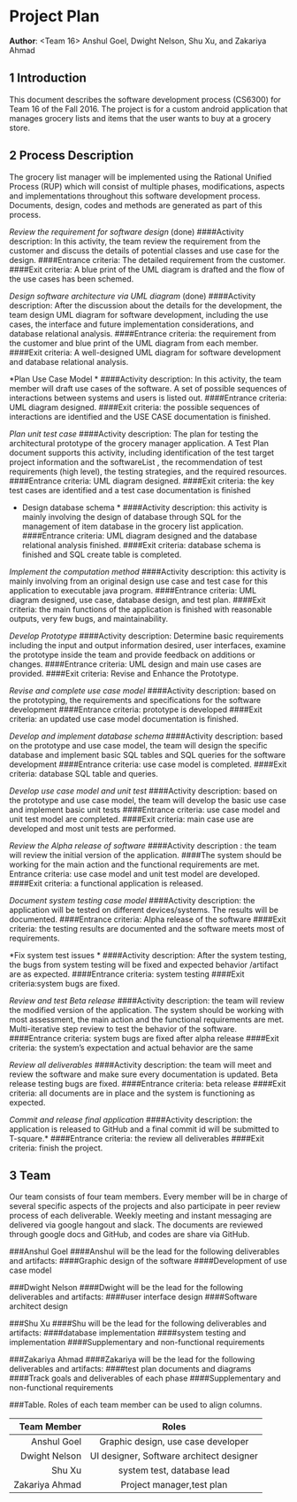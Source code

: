 # Project Plan 
**Author**: <Team 16> Anshul Goel, Dwight Nelson, Shu Xu, and Zakariya Ahmad

## 1 Introduction

This document describes the software development process (CS6300) for Team 16  of the Fall 2016. The project is for a custom android application that manages grocery lists and items that the user wants to buy at a grocery store. 

## 2 Process Description

The grocery list manager will be implemented using the Rational Unified Process (RUP) which will consist of multiple phases, modifications, aspects and implementations throughout this software development process. Documents, design, codes and methods are generated as part of this process. 


*Review the requirement for software design* (done)
####Activity description: In this activity, the team review the requirement from the customer and discuss the details of potential classes and use case for the design.
####Entrance criteria: The detailed requirement from the customer.
####Exit criteria: A blue print of the UML diagram is drafted and the flow of the use cases has been schemed.


*Design software architecture via UML diagram* (done)
####Activity description: After the discussion about the details for the development, the team design UML diagram for software development, including the use cases, the interface and future implementation considerations, and database relational analysis.
####Entrance criteria: the requirement from the customer and blue print of the UML diagram from each member.
####Exit criteria: A well-designed UML diagram for software development and database relational analysis.


*Plan Use Case Model *
####Activity description: In this activity, the team member will draft use cases of the software.  A set of possible sequences of interactions between systems and users is listed out.
####Entrance criteria: UML diagram designed.
####Exit criteria: the possible sequences of interactions are identified and the USE CASE documentation is finished.


*Plan unit test case*
####Activity description: The plan for testing the architectural prototype of the grocery manager application. A Test Plan document supports this activity, including identification of the test target project information and the softwareList , the recommendation of test requirements (high level), the testing strategies, and the required resources.
####Entrance criteria: UML diagram designed.
####Exit criteria: the key test cases are identified and a test case documentation is finished


* Design database schema *
####Activity description: this activity is mainly involving the design of database through SQL for the management of item database in the grocery list application. 
####Entrance criteria: UML diagram designed and the database relational analysis finished.
####Exit criteria: database schema is finished and SQL create table is completed.


*Implement the computation method*
####Activity description: this activity is mainly involving from an original design use case and test case for this application to executable java program. 
####Entrance criteria: UML diagram designed, use case, database design, and test plan.
####Exit criteria: the main functions of the application is finished with reasonable outputs, very few bugs, and maintainability.


*Develop Prototype*
####Activity description: Determine basic requirements including the input and output information desired, user interfaces, examine the prototype inside the team and provide feedback on additions or changes.
####Entrance criteria: UML design and main use cases are provided.
####Exit criteria: Revise and Enhance the Prototype.



*Revise and complete use case model*
####Activity description: based on the prototyping, the requirements and specifications for the software development 
####Entrance criteria: prototype is developed
####Exit criteria: an updated use case model documentation is finished.


*Develop and implement database schema*
####Activity description: based on the prototype and use case model, the team will design the specific database and implement basic SQL tables and SQL queries for the software development
####Entrance criteria: use case model is completed.
####Exit criteria: database SQL table and queries.


*Develop use case model and unit test*
####Activity description: based on the prototype and use case model, the team will develop the basic use case and implement basic unit tests
####Entrance criteria: use case model and unit test model are completed.
####Exit criteria: main case use are developed and most unit tests are performed.


*Review the Alpha release of software*
####Activity description : the team will review the initial version of the application. ####The system should be working for the main action and the functional requirements are met.
Entrance criteria: use case model and unit test model are developed. 
####Exit criteria: a functional application is released.


*Document system testing case model*
####Activity description: the application will be tested on different devices/systems. The results will be documented.
####Entrance criteria: Alpha release of the software
####Exit criteria: the testing results are documented and the software meets most of requirements.


*Fix system test issues *
####Activity description: After the system testing, the bugs from system testing will be fixed and expected behavior /artifact are as expected.
####Entrance criteria: system testing
####Exit criteria:system bugs are fixed.


*Review and test Beta release*
####Activity description: the team will review the modified version of the application. The system should be working with most assessment, the main action and the functional requirements are met. Multi-iterative step review to test the behavior of the software.
####Entrance criteria: system bugs are fixed after alpha release
####Exit criteria: the system’s expectation and actual behavior are the same


*Review all deliverables*
####Activity description: the team will meet and review the software and make sure every documentation is updated. Beta release testing bugs are fixed.
####Entrance criteria: beta release
####Exit criteria: all documents are in place and the system is functioning as expected.

*Commit and release final application*
####Activity description: the application is released to GitHub and a final commit id will be submitted to T-square.*
####Entrance criteria: the review all deliverables
####Exit criteria: finish the project.


## 3 Team
Our team consists of four team members. Every member will be in charge of several specific aspects of the projects and also participate in peer review process of each deliverable. Weekly meeting and instant messaging are delivered via google hangout and slack. The documents are reviewed through google docs and GitHub, and codes are share via GitHub.


###Anshul Goel
####Anshul will be the lead for the following deliverables and artifacts:
####Graphic design of the software
####Development of use case model  


###Dwight Nelson
####Dwight will be the lead for the following deliverables and artifacts:
####user interface design
####Software architect design


###Shu Xu
####Shu will be the lead for the following deliverables and artifacts:
####database implementation
####system testing and implementation
####Supplementary and non-functional requirements


###Zakariya Ahmad
####Zakariya will be the lead for the following deliverables and artifacts:
####test plan documents and diagrams
####Track goals and deliverables of each phase
####Supplementary and non-functional requirements




###Table. Roles of each team member can be used to align columns.

| Team Member    | Roles                      |
| -------------: |:-------------------------:| 
| Anshul Goel    | Graphic design, use case developer  |
| Dwight Nelson  | UI designer, Software architect designer|  
| Shu Xu         | system test, database lead |    
| Zakariya Ahmad | Project manager,test plan |   

